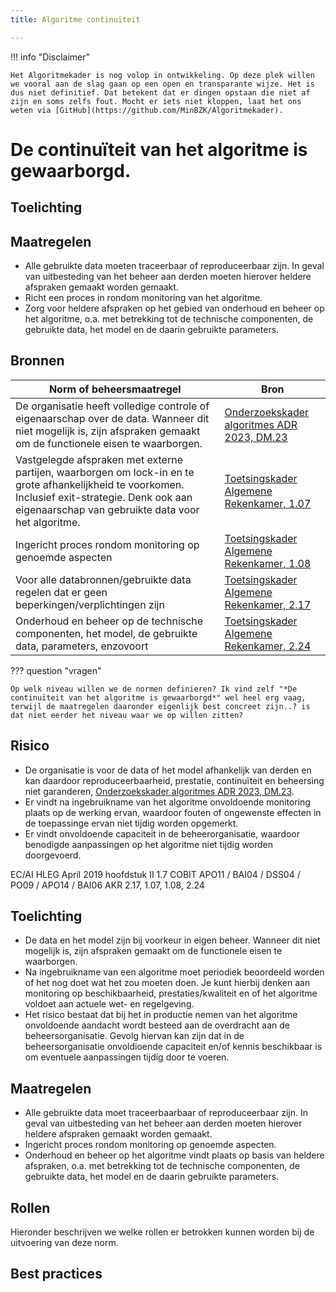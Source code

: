 ```yaml
---
title: Algoritme continuïteit

---
```


!!! info "Disclaimer"

    Het Algoritmekader is nog volop in ontwikkeling. Op deze plek willen we vooral aan de slag gaan op een open en transparante wijze. Het is dus niet definitief. Dat betekent dat er dingen opstaan die niet af zijn en soms zelfs fout. Mocht er iets niet kloppen, laat het ons weten via [GitHub](https://github.com/MinBZK/Algoritmekader).

# De continuïteit van het algoritme is gewaarborgd.

## Toelichting

## Maatregelen
- Alle gebruikte data moeten traceerbaar of reproduceerbaar zijn. In geval van uitbesteding van het beheer aan derden moeten hierover heldere afspraken gemaakt worden gemaakt.
- Richt een proces in rondom monitoring van het algoritme.
- Zorg voor heldere afspraken op het gebied van onderhoud en beheer op het algoritme, o.a. met betrekking tot de technische componenten, de gebruikte data, het model en de daarin gebruikte parameters.

## Bronnen

| **Norm of beheersmaatregel**                                                                                                                                                                            | **Bron**                                                                                                                                                                           |
|---------------------------------------------------------------------------------------------------------------------------------------------------------------------------------------------------------|------------------------------------------------------------------------------------------------------------------------------------------------------------------------------------|
| De organisatie heeft volledige controle of eigenaarschap over de data. Wanneer dit niet mogelijk is, zijn afspraken gemaakt om de functionele eisen te waarborgen.                                      | [Onderzoekskader algoritmes ADR 2023, DM.23](https://www.rijksoverheid.nl/documenten/rapporten/2023/07/11/onderzoekskader-algoritmes-adr-2023)                                     |
| Vastgelegde afspraken met externe partijen, waarborgen om lock-in en te grote afhankelijkheid te voorkomen. Inclusief exit-strategie. Denk ook aan eigenaarschap van gebruikte data voor het algoritme. | [Toetsingskader Algemene Rekenkamer, 1.07](https://www.rekenkamer.nl/onderwerpen/algoritmes-digitaal-toetsingskader/documenten/publicaties/2021/01/28/download-het-toetsingskader) |
| Ingericht proces rondom monitoring op genoemde aspecten                                                                                                                                                 | [Toetsingskader Algemene Rekenkamer, 1.08](https://www.rekenkamer.nl/onderwerpen/algoritmes-digitaal-toetsingskader/documenten/publicaties/2021/01/28/download-het-toetsingskader) |
| Voor alle databronnen/gebruikte data regelen dat er geen beperkingen/verplichtingen zijn                                                                                                                | [Toetsingskader Algemene Rekenkamer, 2.17](https://www.rekenkamer.nl/onderwerpen/algoritmes-digitaal-toetsingskader/documenten/publicaties/2021/01/28/download-het-toetsingskader) |
| Onderhoud en beheer op de technische componenten, het model, de gebruikte data, parameters, enzovoort                                                                                                   | [Toetsingskader Algemene Rekenkamer, 2.24](https://www.rekenkamer.nl/onderwerpen/algoritmes-digitaal-toetsingskader/documenten/publicaties/2021/01/28/download-het-toetsingskader) |

??? question "vragen"
    
    Op welk niveau willen we de normen definieren? Ik vind zelf "*De continuïteit van het algoritme is gewaarborgd*" wel heel erg vaag, terwijl de maatregelen daaronder eigenlijk best concreet zijn..? is dat niet eerder het niveau waar we op willen zitten?

## Risico
- De organisatie is voor de data of het model afhankelijk van derden en kan daardoor reproduceerbaarheid, prestatie, continuïteit en beheersing niet garanderen, [Onderzoekskader algoritmes ADR 2023, DM.23](https://www.rijksoverheid.nl/documenten/rapporten/2023/07/11/onderzoekskader-algoritmes-adr-2023).
- Er vindt na ingebruikname van het algoritme onvoldoende monitoring plaats op de werking ervan, waardoor fouten of ongewenste effecten in de toepassinge ervan niet tijdig worden opgemerkt.
- Er vindt onvoldoende capaciteit in de beheerorganisatie, waardoor benodigde aanpassingen op het algoritme niet tijdig worden doorgevoerd.

EC/AI HLEG April 2019 hoofdstuk II 1.7
COBIT APO11 / BAI04 / DSS04 / PO09 / APO14 / BAI06
AKR 2.17, 1.07, 1.08, 2.24

## Toelichting
- De data en het model zijn bij voorkeur in eigen beheer. Wanneer dit niet mogelijk is, zijn afspraken gemaakt om de functionele eisen te waarborgen.
- Na ingebruikname van een algoritme moet periodiek beoordeeld worden of het nog doet wat het zou moeten doen.  Je kunt hierbij denken aan monitoring op beschikbaarheid, prestaties/kwaliteit en of het algoritme voldoet aan actuele wet- en regelgeving.
- Het risico bestaat dat bij het in productie nemen van het algoritme onvoldoende aandacht wordt besteed aan de overdracht aan de beheersorganisatie. Gevolg hiervan kan zijn dat in de beheersorganisatie onvoldioende capaciteit en/of kennis beschikbaar is om eventuele aanpassingen tijdig door te voeren. 

## Maatregelen
- Alle gebruikte data moet traceerbaarbaar of reproduceerbaar zijn. In geval van uitbesteding van het beheer aan derden moeten hierover heldere afspraken gemaakt worden gemaakt. 
- Ingericht proces rondom monitoring op genoemde aspecten.
- Onderhoud en beheer op het algoritme vindt plaats op basis van heldere afspraken, o.a. met betrekking tot de technische componenten, de gebruikte data, het model en de daarin gebruikte parameters.


## Rollen
Hieronder beschrijven we welke rollen er betrokken kunnen worden bij de uitvoering van deze norm. 




## Best practices

